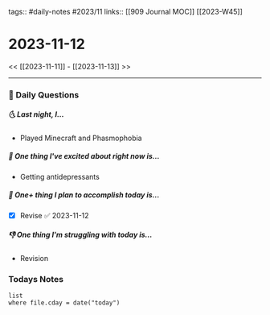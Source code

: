 tags:: #daily-notes #2023/11 
links:: [[909 Journal MOC]] [[2023-W45]]
# 2023-11-12

<< [[2023-11-11]] - [[2023-11-13]] >>

---
### 📅 Daily Questions
##### 🌜 Last night, I...
- Played Minecraft and Phasmophobia

##### 🙌 One thing I've excited about right now is...
- Getting antidepressants

##### 🚀 One+ thing I plan to accomplish today is...
- [x] Revise ✅ 2023-11-12

##### 👎 One thing I'm struggling with today is...
- Revision

### Todays Notes
```dataview
list 
where file.cday = date("today")
```